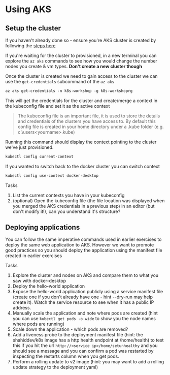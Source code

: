 # Using AKS

## Setup the cluster

If you haven't already done so - ensure you're AKS cluster is created by following the [steps here](0.Create-AKS-cluster.md)

If you're waiting for the cluster to provisioned, in a new terminal you can explore the `az aks` commands to see how you would change the number nodes you create & vm types. **Don't create a new cluster though**

Once the cluster is created we need to gain access to the cluster we can use the `get-credentials` subcommand of the `az aks`

```txt
az aks get-credentials -n k8s-workshop -g k8s-workshoprg
```

This will get the credentials for the cluster and create/merge a context in the kubeconfig file and set it as the active context

> The kubeconfig file is an important file, it is used to store the details and credentials of the clusters you have access to. 
> By default this config file is created in your home directory under a .kube folder (e.g. c:\users\<yourname>\.kube)

Running this command should display the context pointing to the cluster we've just provisioned.

```txt
kubectl config current-context
```

If you wanted to switch back to the docker cluster you can switch context

```txt
kubectl config use-context docker-desktop
```

Tasks

1. List the current contexts you have in your kubeconfig
2. (optional) Open the kubeconfig file (the file location was displayed when you merged the AKS credentials in a previous step) in an editor (but don't modify it!), can you understand it's structure?

## Deploying applications

You can follow the same imperative commands used in earlier exercises to deploy the same web application to AKS. However we want to promote good practices so you should deploy the application using the manifest file created in earlier exercises

Tasks

1. Explore the cluster and nodes on AKS and compare them to what you saw with docker-desktop
2. Deploy the hello-world application
3. Expose the hello-world application publicly using a service manifest file (create one if you don't already have one - hint --dry-run may help create it). Watch the service resource to see when it has a public IP address.
4. Manually scale the application and note where pods are created (hint you can use `kubectl get pods -o wide` to show you the node names where pods are running)
5. Scale down the application - which pods are removed?
6. Add a liveness probe to the deployment manifest file (hint: the shahiddev/k8s image has a http health endpoint at /home/health) to test this if you hit the url  `http://<service ip>/home/setunhealthy` and you should see a message and you can confirm a pod was restarted by inspecting the restarts column when you get pods.
7. Perform a rolling update to v2 image (hint: you may want to add a rolling update strategy to the deployment yaml)
